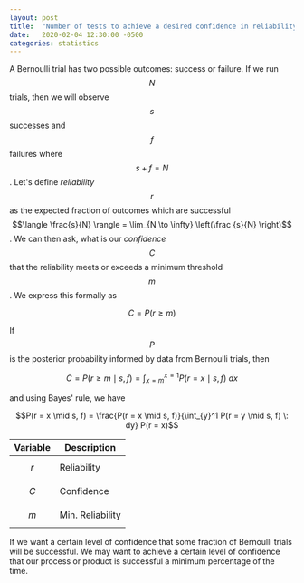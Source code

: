 ```yaml
---
layout: post
title:  "Number of tests to achieve a desired confidence in reliability"
date:   2020-02-04 12:30:00 -0500
categories: statistics
---
```

A Bernoulli trial has two possible outcomes: success or failure. If we run $$N$$ trials, then we will observe $$s$$ successes and $$f$$ failures where $$s+f=N$$. Let's define _reliability_ $$r$$ as the expected fraction of outcomes which are successful $$\langle \frac{s}{N} \rangle = \lim_{N \to \infty} \left(\frac {s}{N} \right)$$. We can then ask, what is our _confidence_ $$C$$ that the reliability meets or exceeds a minimum threshold $$m$$. We express this formally as

$$C = P(r \geq m)$$

If $$P$$ is the posterior probability informed by data from Bernoulli trials, then

$$C = P(r \geq m \mid s, f) = \int_{x=m}^{x=1} P(r = x \mid s, f) \: dx$$

and using Bayes' rule, we have

$$P(r = x \mid s, f) = \frac{P(r = x \mid s, f)}{\int_{y}^1 P(r = y \mid s, f) \: dy} P(r = x)$$



| Variable | Description |
|----------|-------------|
| $$r$$ | Reliability |
| $$C$$ | Confidence |
| $$m$$ | Min. Reliability |


If we want a certain level of confidence that some fraction of Bernoulli trials will be successful.
We may want to achieve a certain level of confidence that our process or product is successful a minimum percentage of the time.

[jekyll-docs]: https://jekyllrb.com/docs/home
[jekyll-gh]:   https://github.com/jekyll/jekyll
[jekyll-talk]: https://talk.jekyllrb.com/
